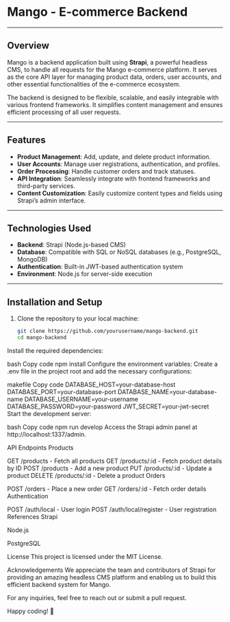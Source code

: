 # Mango - E-commerce Backend

---

## Overview
Mango is a backend application built using **Strapi**, a powerful headless CMS, to handle all requests for the Mango e-commerce platform. It serves as the core API layer for managing product data, orders, user accounts, and other essential functionalities of the e-commerce ecosystem.

The backend is designed to be flexible, scalable, and easily integrable with various frontend frameworks. It simplifies content management and ensures efficient processing of all user requests.

---

## Features
- **Product Management**: Add, update, and delete product information.
- **User Accounts**: Manage user registrations, authentication, and profiles.
- **Order Processing**: Handle customer orders and track statuses.
- **API Integration**: Seamlessly integrate with frontend frameworks and third-party services.
- **Content Customization**: Easily customize content types and fields using Strapi’s admin interface.

---

## Technologies Used
- **Backend**: Strapi (Node.js-based CMS)
- **Database**: Compatible with SQL or NoSQL databases (e.g., PostgreSQL, MongoDB)
- **Authentication**: Built-in JWT-based authentication system
- **Environment**: Node.js for server-side execution

---

## Installation and Setup

1. Clone the repository to your local machine:
   ```bash
   git clone https://github.com/yourusername/mango-backend.git
   cd mango-backend
Install the required dependencies:

bash
Copy code
npm install
Configure the environment variables:
Create a .env file in the project root and add the necessary configurations:

makefile
Copy code
DATABASE_HOST=your-database-host
DATABASE_PORT=your-database-port
DATABASE_NAME=your-database-name
DATABASE_USERNAME=your-username
DATABASE_PASSWORD=your-password
JWT_SECRET=your-jwt-secret
Start the development server:

bash
Copy code
npm run develop
Access the Strapi admin panel at http://localhost:1337/admin.

API Endpoints
Products

GET /products - Fetch all products
GET /products/:id - Fetch product details by ID
POST /products - Add a new product
PUT /products/:id - Update a product
DELETE /products/:id - Delete a product
Orders

POST /orders - Place a new order
GET /orders/:id - Fetch order details
Authentication

POST /auth/local - User login
POST /auth/local/register - User registration
References
Strapi

Node.js


PostgreSQL


License
This project is licensed under the MIT License.

Acknowledgements
We appreciate the team and contributors of Strapi for providing an amazing headless CMS platform and enabling us to build this efficient backend system for Mango.

For any inquiries, feel free to reach out or submit a pull request.

Happy coding! 🚀
